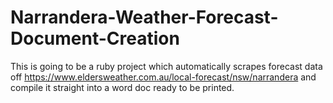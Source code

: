 # Narrandera-Weather-Forecast-Document-Creation
This is going to be a ruby project which automatically scrapes forecast data off https://www.eldersweather.com.au/local-forecast/nsw/narrandera and compile it straight into a word doc ready to be printed.
